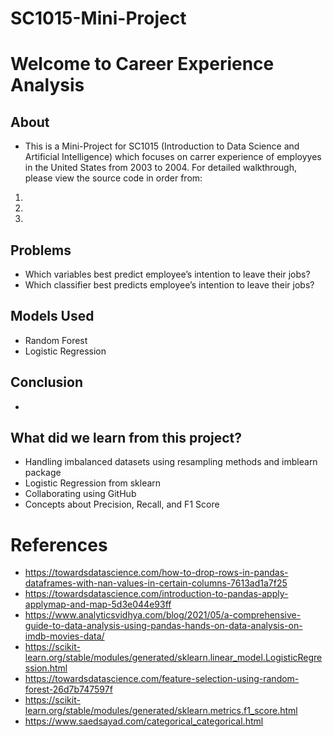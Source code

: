 # SC1015-Mini-Project

# Welcome to Career Experience Analysis

## About

- This is a Mini-Project for SC1015 (Introduction to Data Science and Artificial Intelligence) which focuses on carrer experience of employyes in the United States from 2003 to 2004. For detailed walkthrough, please view the source code in order from:
1.
2.
3.



## Problems 
- Which variables best predict employee’s intention to leave their jobs?
- Which classifier best predicts employee’s intention to leave their jobs?


## Models Used
- Random Forest
- Logistic Regression



## Conclusion

-

## What did we learn from this project?

- Handling imbalanced datasets using resampling methods and imblearn package
- Logistic Regression from sklearn
- Collaborating using GitHub
- Concepts about Precision, Recall, and F1 Score

# References

- <https://towardsdatascience.com/how-to-drop-rows-in-pandas-dataframes-with-nan-values-in-certain-columns-7613ad1a7f25>
- <https://towardsdatascience.com/introduction-to-pandas-apply-applymap-and-map-5d3e044e93ff>
- <https://www.analyticsvidhya.com/blog/2021/05/a-comprehensive-guide-to-data-analysis-using-pandas-hands-on-data-analysis-on-imdb-movies-data/>
- <https://scikit-learn.org/stable/modules/generated/sklearn.linear_model.LogisticRegression.html>
- <https://towardsdatascience.com/feature-selection-using-random-forest-26d7b747597f>
- <https://scikit-learn.org/stable/modules/generated/sklearn.metrics.f1_score.html>
- <https://www.saedsayad.com/categorical_categorical.html>
